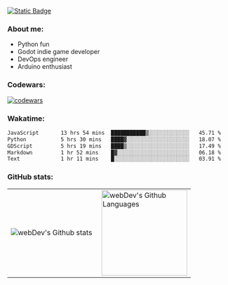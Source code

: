 [![Static Badge](https://img.shields.io/badge/Telegram-blue?style=flat&logo=telegram&link=https://t.me/sfkulagin)](https://t.me/sfkulagin)
### About me:

- Python fun
- Godot indie game developer
- DevOps engineer
- Arduino enthusiast

### Codewars:

[![codewars](https://www.codewars.com/users/talkafk/badges/large)](https://www.codewars.com/users/talkafk)

### Wakatime:

<!--START_SECTION:waka-->

```txt
JavaScript       13 hrs 54 mins  ███████████▒░░░░░░░░░░░░░   45.71 %
Python           5 hrs 30 mins   ████▓░░░░░░░░░░░░░░░░░░░░   18.07 %
GDScript         5 hrs 19 mins   ████▒░░░░░░░░░░░░░░░░░░░░   17.49 %
Markdown         1 hr 52 mins    █▓░░░░░░░░░░░░░░░░░░░░░░░   06.18 %
Text             1 hr 11 mins    █░░░░░░░░░░░░░░░░░░░░░░░░   03.91 %
```

<!--END_SECTION:waka-->

### GitHub stats:

<table>
  <tr>
    <td>
      <img align="left" src="http://github-readme-streak-stats.herokuapp.com?user=talkafk&theme=dark&background=000000" alt="webDev's Github stats" />
    </td>
    <td>
      <img height="195px" align="right" alt="webDev's Github Languages" src="https://github-readme-stats-sigma-five.vercel.app/api/top-langs/?username=talkafk&layout=compact&theme=vision-friendly-dark" />
    </td>
  </tr>
</table>
